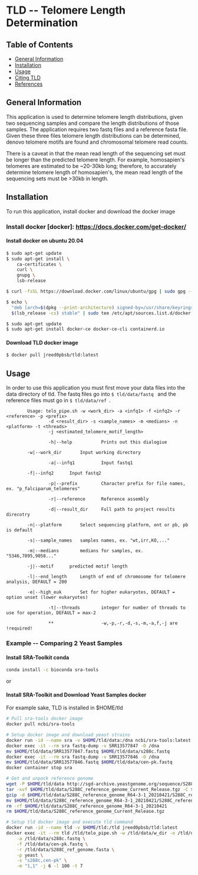 # TLD -- Telomere Length Determination

## Table of Contents
* [General Information](#general-info)
* [Installation](#install)
* [Usage](#usage)
* [Citing TLD](#cite)
* [References](#ref)

## General Information
This application is used to determine telomere length distributions, given two sequencing samples and compare the length distributions of those samples. The application requires two fastq files and a reference fasta file. Given these three files telomere length distributions can be determined, denovo telomere motifs are found and chromosomal telomere read counts. 

There is a caveat in that the mean read length of the sequencing set must be longer than the predicted telomere length. For example, homosapien's telomeres are estimated to be ~20-30kb long; therefore, to accurately determine telomere length of homosapien's, the mean read length of the sequencing sets must be >30kb in length.

## Installation
To run this application, install docker and download the docker image

### Install docker [docker]: https://docs.docker.com/get-docker/

#### Install docker on ubuntu 20.04
```sh
$ sudo apt-get update
$ sudo apt-get install \
    ca-certificates \
    curl \
    gnupg \
    lsb-release

$ curl -fsSL https://download.docker.com/linux/ubuntu/gpg | sudo gpg --dearmor -o /usr/share/keyrings/docker-archive-keyring.gpg

$ echo \
  "deb [arch=$(dpkg --print-architecture) signed-by=/usr/share/keyrings/docker-archive-keyring.gpg] https://download.docker.com/linux/ubuntu \
  $(lsb_release -cs) stable" | sudo tee /etc/apt/sources.list.d/docker.list > /dev/null

$ sudo apt-get update
$ sudo apt-get install docker-ce docker-ce-cli containerd.io

```

#### Download TLD docker image
```sh
$ docker pull jreed0pbsb/tld:latest
```

## Usage
In order to use this application you must first move your data files into the data directory of tld. The fastq files go into ```$ tld/data/fastq ``` and the reference files must go in ```$ tld/data/ref ```. 

```
        Usage: telo_pipe.sh -w <work_dir> -a <infq1> -f <infq2> -r <reference> -p <prefix> 
			    -d <result_dir> -s <sample_names> -m <medians> -n <platform> -t <threads>
			    -j <estimated_telomere_motif_length>

                -h|--help       	Prints out this dialogiue
		
		-w|--work_dir		Input working directory

                -a|--infq1      	Input fastq1 
		
		-f|--infq2		Input fastq2

                -p|--prefix     	Character prefix for file names, ex. "p_falciparum_telomeres"

                -r|--reference  	Reference assembly

                -d|--result_dir 	Full path to project results direcotry

		-n|--platform		Select sequencing platform, ont or pb, pb is default

		-s|--sample_names	samples names, ex. "wt,irr,KO,..."

		-m|--medians		medians for samples, ex. "5346,7895,9058..."

		-j|--motif		predicted motif length

		-l|--end_length		Length of end of chromosome for telomere analysis, DEFAULT = 200

		-e|--high_euk		Set for higher eukaryotes, DEFAULT = option unset (lower eukaryotes)

                -t|--threads    	integer for number of threads to use for operation, DEFAULT = max-2

                **              	-w,-p,-r,-d,-s,-m,-a,f,-j are !required!

```

### Example -- Comparing 2 Yeast Samples
#### Install SRA-Toolkit conda

```sh
conda install -c bioconda sra-tools
```

or

#### Install SRA-Toolkit and Download Yeast Samples docker
For example sake, TLD is installed in $HOME/tld

```sh
# Pull sra-tools docker image
docker pull ncbi/sra-tools

# Setup docker image and download yeast strains
docker run -id --name sra -v $HOME/tld/data:/dna ncbi/sra-tools:latest
docker exec -it --rm sra fastq-dump -v SRR13577847 -O /dna
mv $HOME/tld/data/SRR13577847.fastq $HOME/tld/data/s288c.fastq
docker exec -it --rm sra fastq-dump -v SRR13577846 -O /dna
mv $HOME/tld/data/SRR13577846.fastq $HOME/tld/data/cen-pk.fastq
docker container stop sra

# Get and unpack reference genome
wget -P $HOME/tld/data http://sgd-archive.yeastgenome.org/sequence/S288C_reference/genome_releases/S288C_reference_genome_Current_Release.tgz
tar -xvf $HOME/tld/data/S288C_reference_genome_Current_Release.tgz -C $HOME/tld/data
gzip -d $HOME/tld/data/S288C_reference_genome_R64-3-1_20210421/S288C_reference_sequence_R64-3-1_20210421.fsa.gz
mv $HOME/tld/data/S288C_reference_genome_R64-3-1_20210421/S288C_reference_sequence_R64-3-1_20210421.fsa $HOME/tld/data/S288C_ref_genome.fasta
rm -rf $HOME/tld/data/S288C_reference_genome_R64-3-1_20210421
rm $HOME/tld/data/S288C_reference_genome_Current_Release.tgz

# Setup tld docker image and execute tld command
docker run -id --name tld -v $HOME/tld:/tld jreed0pbsb/tld:latest
docker exec -it --rm tld /tld/telo_pipe.sh -w /tld/data/w_dir -o /tld/data/o_dir \
	-a /tld/data/s288c.fastq \
	-f /tld/data/cen-pk.fastq \
	-r /tld/data/S288C_ref_genome.fasta \
	-p yeast \
	-s "s288c,cen-pk" \
	-m "1,1" -j 6 -l 100 -t 7

```

